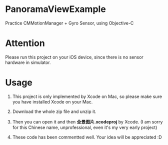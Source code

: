 # PanoramaViewExample

Practice CMMotionManager + Gyro Sensor, using Objective-C

# Attention

Please run this project on your iOS device, since there is no sensor hardware in simulator.

# Usage

1. This project is only implemented by Xcode on Mac, so please make sure you have installed Xcode on your Mac.

2. Download the whole zip file and unzip it.

3. Then you can open it and then  **全景图片.xcodeproj** by Xcode. (I am sorry for this Chinese name, unprofessional, even it's my very early project)

4. These code has been commentted well. Your idea will be appreciated :D
